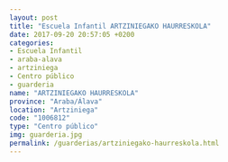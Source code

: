```yaml
---
layout: post
title: "Escuela Infantil ARTZINIEGAKO HAURRESKOLA"
date: 2017-09-20 20:57:05 +0200
categories:
- Escuela Infantil
- araba-alava
- artziniega
- Centro público
- guarderia
name: "ARTZINIEGAKO HAURRESKOLA"
province: "Araba/Álava"
location: "Artziniega"
code: "1006812"
type: "Centro público"
img: guarderia.jpg
permalink: /guarderias/artziniegako-haurreskola.html
---
```

